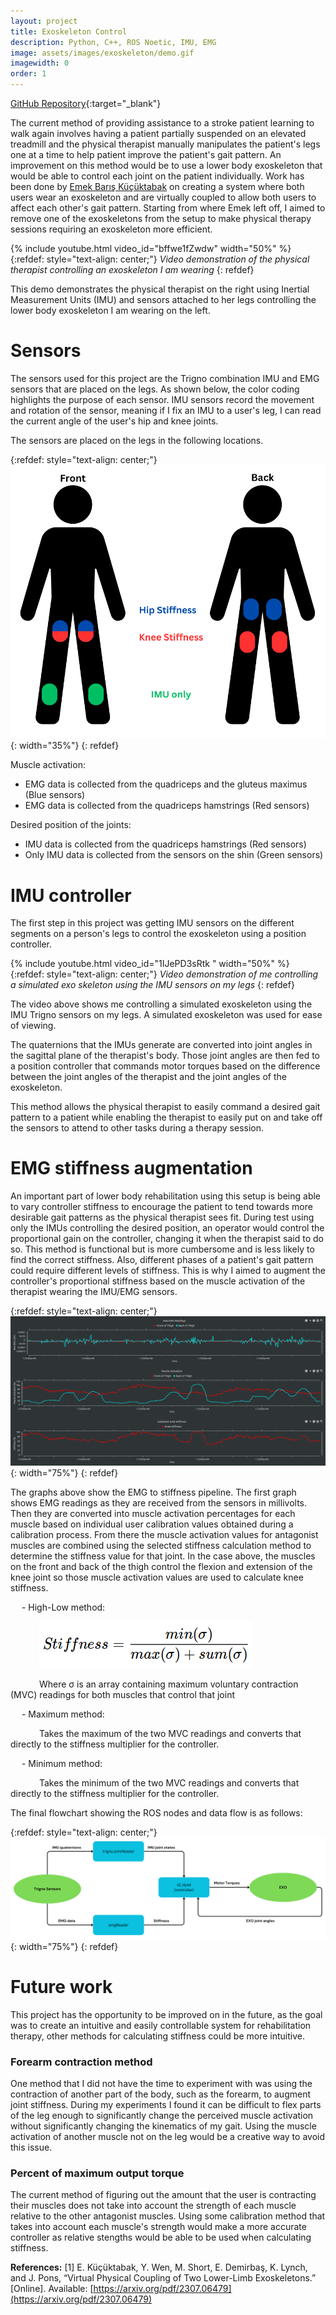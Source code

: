 ```yaml
---
layout: project
title: Exoskeleton Control
description: Python, C++, ROS Noetic, IMU, EMG
image: assets/images/exoskeleton/demo.gif
imagewidth: 0
order: 1
---
```


[GitHub Repository](https://github.com/Alves-Zach/imu_exo_control){:target="_blank"}

The current method of providing assistance to a stroke patient learning to walk again involves having a patient partially suspended on an elevated treadmill and the physical therapist manually manipulates the patient's legs one at a time to help patient improve the patient's gait pattern. An improvement on this method would be to use a lower body exoskeleton that would be able to control each joint on the patient individually. Work has been done by [Emek Barış Küçüktabak](https://github.com/emekBaris) on creating a system where both users wear an exoskeleton and are virtually coupled to allow both users to affect each other's gait pattern. Starting from where Emek left off, I aimed to remove one of the exoskeletons from the setup to make physical therapy sessions requiring an exoskeleton more efficient.

{% include youtube.html video_id="bffwe1fZwdw" width="50%" %}
{:refdef: style="text-align: center;"}
_Video demonstration of the physical therapist controlling an exoskeleton I am wearing_
{: refdef}

This demo demonstrates the physical therapist on the right using Inertial Measurement Units (IMU) and sensors attached to her legs controlling the lower body exoskeleton I am wearing on the left.

# Sensors
The sensors used for this project are the Trigno combination IMU and EMG sensors that are placed on the legs. As shown below, the color coding highlights the purpose of each sensor. IMU sensors record the movement and rotation of the sensor, meaning if I fix an IMU to a user's leg, I can read the current angle of the user's hip and knee joints.

The sensors are placed on the legs in the following locations.

{:refdef: style="text-align: center;"}
![Trigno sensor placement](/assets/images/exoskeleton/IMUPlacementDiagram.png){: width="35%"}
{: refdef}

Muscle activation:
- EMG data is collected from the quadriceps and the gluteus maximus (Blue sensors)
- EMG data is collected from the quadriceps hamstrings (Red sensors)

Desired position of the joints:
- IMU data is collected from the quadriceps hamstrings (Red sensors)
- Only IMU data is collected from the sensors on the shin (Green sensors)

# IMU controller
The first step in this project was getting IMU sensors on the different segments on a person's legs to control the exoskeleton using a position controller.

{% include youtube.html video_id="1IJePD3sRtk  " width="50%" %}
{:refdef: style="text-align: center;"}
_Video demonstration of me controlling a simulated exo skeleton using the IMU sensors on my legs_
{: refdef}

The video above shows me controlling a simulated exoskeleton using the IMU Trigno sensors on my legs. A simulated exoskeleton was used for ease of viewing.

The quaternions that the IMUs generate are converted into joint angles in the sagittal plane of the therapist's body. Those joint angles are then fed to a position controller that commands motor torques based on the difference between the joint angles of the therapist and the joint angles of the exoskeleton.

This method allows the physical therapist to easily command a desired gait pattern to a patient while enabling the therapist to easily put on and take off the sensors to attend to other tasks during a therapy session.

# EMG stiffness augmentation
An important part of lower body rehabilitation using this setup is being able to vary controller stiffness to encourage the patient to tend towards more desirable gait patterns as the physical therapist sees fit. During test using only the IMUs controlling the desired position, an operator would control the proportional gain on the controller, changing it when the therapist said to do so. This method is functional but is more cumbersome and is less likely to find the correct stiffness. Also, different phases of a patient's gait pattern could require different levels of stiffness. This is why I aimed to augment the controller's proportional stiffness based on the muscle activation of the therapist wearing the IMU/EMG sensors.

{:refdef: style="text-align: center;"}
![EMG pipeline graphs](/assets/images/exoskeleton/EMGPipeline.png "EMG pipeline graphs"){: width="75%"}
{: refdef}

The graphs above show the EMG to stiffness pipeline. The first graph shows EMG readings as they are received from the sensors in millivolts. Then they are converted into muscle activation percentages for each muscle based on individual user calibration values obtained during a calibration process. From there the muscle activation values for antagonist muscles are combined using the selected stiffness calculation method to determine the stiffness value for that joint. In the case above, the muscles on the front and back of the thigh control the flexion and extension of the knee joint so those muscle activation values are used to calculate knee stiffness. 

&emsp; - High-Low method: 

&emsp;&emsp;&emsp; ![High Low equation](/assets/images/exoskeleton/HighLow.png "High Low equation")

&emsp;&emsp;&emsp; Where σ is an array containing maximum voluntary contraction (MVC) readings for both muscles that control that joint

&emsp; - Maximum method: 

&emsp;&emsp;&emsp; Takes the maximum of the two MVC readings and converts that directly to the stiffness multiplier for the controller.

&emsp; - Minimum method:

&emsp;&emsp;&emsp; Takes the minimum of the two MVC readings and converts that directly to the stiffness multiplier for the controller.

The final flowchart showing the ROS nodes and data flow is as follows:

{:refdef: style="text-align: center;"}
![Final layout of ROS nodes and data flow](/assets/images/exoskeleton/ROSflow.png){: width="75%"}
{: refdef}

# Future work
This project has the opportunity to be improved on in the future, as the goal was to create an intuitive and easily controllable system for rehabilitation therapy, other methods for calculating stiffness could be more intuitive.

### Forearm contraction method
One method that I did not have the time to experiment with was using the contraction of another part of the body, such as the forearm, to augment joint stiffness. During my experiments I found it can be difficult to flex parts of the leg enough to significantly change the perceived muscle activation without significantly changing the kinematics of my gait. Using the muscle activation of another muscle not on the leg would be a creative way to avoid this issue.

### Percent of maximum output torque
The current method of figuring out the amount that the user is contracting their muscles does not take into account the strength of each muscle relative to the other antagonist muscles. Using some calibration method that takes into account each muscle's strength would make a more accurate controller as relative stengths would be able to be used when calculating stiffness.

**References:**
[1] E. Küçüktabak, Y. Wen, M. Short, E. Demirbaş, K. Lynch, and J. Pons, “Virtual Physical Coupling of Two Lower-Limb Exoskeletons.” [Online]. Available: [https://arxiv.org/pdf/2307.06479](https://arxiv.org/pdf/2307.06479)